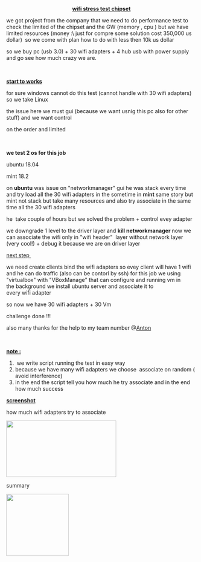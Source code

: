<p align="center"><strong><u>wifi stress test chipset</u></strong></p>
<p align="left">we got&nbsp;project from the company that we need to do performance test to check the&nbsp;limited of the chipset and the GW (memory , cpu ) but we have limited&nbsp;resources (<span lang="en-US">money :\ just for compre some solution cost 350,000 us dollar)&nbsp; so we come with plan how to do with less then 10k&nbsp;us dollar</span></p>
<p align="left">so we buy pc (usb 3.0) + 30 wifi&nbsp;adapters + 4 hub usb with&nbsp;power supply and go see how much crazy we are.</p>
<p align="left">&nbsp;</p>
<p align="left"><strong><u>start to works</u></strong></p>
<p align="left">for sure windows cannot do this test (cannot handle with&nbsp;<span lang="en-US">30 wifi&nbsp;adapters) so we take </span><span lang="en-US">Linux</span></p>
<p align="left">the issue here we must gui (because we want usnig this pc also for other stuff) and we want control&nbsp;</p>
<p align="left">on the order and limited</p>
<p align="left">&nbsp;</p>
<p align="left"><strong><span lang="en-US">we test 2 os for this job</span></strong></p>
<p align="left"><span lang="en-US">ubuntu 18.04&nbsp;</span></p>
<p align="left"><span lang="en-US">mint 18.2</span></p>
<p align="left"><span lang="en-US">on </span><strong><span lang="en-US">ubuntu</span></strong><span lang="en-US"> was issue on "networkmanager" gui he was stack every time and try load all the&nbsp;30 wifi&nbsp;adapters in the </span><span lang="en-US">sometime</span><span lang="en-US"> in </span><strong><span lang="en-US">mint</span></strong><span lang="en-US"> same story but mint not stack but take many&nbsp;resources and also try&nbsp;associate in the same&nbsp; time all the&nbsp;30 wifi&nbsp;adapters</span></p>
<p align="left">he&nbsp; take couple of hours but&nbsp;we solved the problem + control evey&nbsp;<span lang="en-US">adapter</span></p>
<p align="left"><span lang="en-US">we&nbsp;downgrade 1&nbsp;level to the driver&nbsp;layer and </span><strong><span lang="en-US">kill&nbsp;networkmanager&nbsp;</span></strong><span lang="en-US">now we can&nbsp;associate the wifi only in "wifi header"&nbsp;&nbsp;layer without network&nbsp;layer (very cool!) + debug it&nbsp;because we are on&nbsp;driver&nbsp;layer&nbsp;&nbsp;</span></p>
<p align="left"><u>next step&nbsp;</u></p>
<p align="left">we need&nbsp;create&nbsp;clients bind the&nbsp;wifi&nbsp;adapters so evey&nbsp;client will have 1 wifi and he can do&nbsp;traffic (also can be contorl by ssh) for this job we using "virtualbox" with "VBoxManage" that can configure and running vm in the&nbsp;background we install&nbsp;ubuntu server and&nbsp;associate it to every&nbsp;wifi&nbsp;adapter</p>
<p align="left">so now we have 30&nbsp;wifi&nbsp;adapters + 30 Vm&nbsp;&nbsp;</p>
<p align="left">challenge done !!!&nbsp;</p>
<p align="left">also&nbsp;many thanks for the help to my&nbsp;team number @<a href="https://github.com/Antonno">Anton</a></p>
<p align="left">&nbsp;</p>
<p align="left"><strong><span lang="en-US"><u>note :</u></span></strong></p>
<ol>
<li>&nbsp;<span lang="en-US">we </span><span lang="en-US">write</span><span lang="en-US"> script </span><span lang="en-US">running</span><span lang="en-US"> the test in&nbsp;easy way</span></li>
<li>because we have many&nbsp;<span lang="en-US">wifi&nbsp;adapters we&nbsp;choose&nbsp;&nbsp;associate on&nbsp;random ( avoid interference)</span></li>
<li><span lang="en-US">in the end the script tell you how much he try&nbsp;associate and in the end how much&nbsp;success<br /></span></li>
</ol>
<p><span style="text-decoration: underline;"><strong><span lang="en-US">screenshot</span></strong></span></p>
<p><span lang="en-US">how much wifi&nbsp;adapters try to&nbsp;associate</span></p>
<p><span lang="en-US"><img src="https://image.ibb.co/gHHvxJ/range.png" alt="" width="291" height="149" /></span></p>
<p><span lang="en-US">summary</span></p>
<p><span lang="en-US"><img src="https://image.ibb.co/nOwDHJ/info.png" alt="" width="165" height="164" /></span></p>
<p>&nbsp;</p>
<p>&nbsp;</p>
<p align="left">&nbsp;</p>
<p align="left">&nbsp;</p>
<p align="left">&nbsp;</p>
<p>&nbsp;</p>

